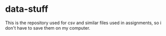 # data-stuff

This is the repository used for csv and similar files used in assignments, so i don't have to save them on my computer. 
